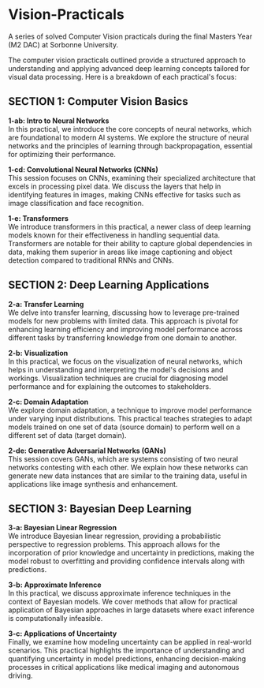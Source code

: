 # Vision-Practicals
A series of solved Computer Vision practicals during the final Masters Year (M2 DAC) at Sorbonne University.


The computer vision practicals outlined provide a structured approach to understanding and applying advanced deep learning concepts tailored for visual data processing. Here is a breakdown of each practical's focus:

## SECTION 1: Computer Vision Basics
**1-ab: Intro to Neural Networks**  
In this practical, we introduce the core concepts of neural networks, which are foundational to modern AI systems. We explore the structure of neural networks and the principles of learning through backpropagation, essential for optimizing their performance.

**1-cd: Convolutional Neural Networks (CNNs)**  
This session focuses on CNNs, examining their specialized architecture that excels in processing pixel data. We discuss the layers that help in identifying features in images, making CNNs effective for tasks such as image classification and face recognition.

**1-e: Transformers**  
We introduce transformers in this practical, a newer class of deep learning models known for their effectiveness in handling sequential data. Transformers are notable for their ability to capture global dependencies in data, making them superior in areas like image captioning and object detection compared to traditional RNNs and CNNs.

## SECTION 2: Deep Learning Applications
**2-a: Transfer Learning**  
We delve into transfer learning, discussing how to leverage pre-trained models for new problems with limited data. This approach is pivotal for enhancing learning efficiency and improving model performance across different tasks by transferring knowledge from one domain to another.

**2-b: Visualization**  
In this practical, we focus on the visualization of neural networks, which helps in understanding and interpreting the model's decisions and workings. Visualization techniques are crucial for diagnosing model performance and for explaining the outcomes to stakeholders.

**2-c: Domain Adaptation**  
We explore domain adaptation, a technique to improve model performance under varying input distributions. This practical teaches strategies to adapt models trained on one set of data (source domain) to perform well on a different set of data (target domain).

**2-de: Generative Adversarial Networks (GANs)**  
This session covers GANs, which are systems consisting of two neural networks contesting with each other. We explain how these networks can generate new data instances that are similar to the training data, useful in applications like image synthesis and enhancement.

## SECTION 3: Bayesian Deep Learning
**3-a: Bayesian Linear Regression**  
We introduce Bayesian linear regression, providing a probabilistic perspective to regression problems. This approach allows for the incorporation of prior knowledge and uncertainty in predictions, making the model robust to overfitting and providing confidence intervals along with predictions.

**3-b: Approximate Inference**  
In this practical, we discuss approximate inference techniques in the context of Bayesian models. We cover methods that allow for practical application of Bayesian approaches in large datasets where exact inference is computationally infeasible.

**3-c: Applications of Uncertainty**  
Finally, we examine how modeling uncertainty can be applied in real-world scenarios. This practical highlights the importance of understanding and quantifying uncertainty in model predictions, enhancing decision-making processes in critical applications like medical imaging and autonomous driving.
